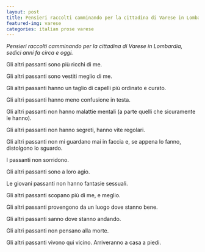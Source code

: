 ```yaml
---
layout: post
title: Pensieri raccolti camminando per la cittadina di Varese in Lombardia
featured-img: varese
categories: italian prose varese
---
```


*Pensieri raccolti camminando per la cittadina di Varese in Lombardia, sedici anni fa circa e oggi.*

Gli altri passanti sono più ricchi di me.

Gli altri passanti sono vestiti meglio di me.

Gli altri passanti hanno un taglio di capelli più ordinato e curato.

Gli altri passanti hanno meno confusione in testa.

Gli altri passanti non hanno malattie mentali (a parte quelli che sicuramente le hanno).

Gli altri passanti non hanno segreti, hanno vite regolari.

Gli altri passanti non mi guardano mai in faccia e, se appena lo fanno, distolgono lo sguardo.

I passanti non sorridono.

Gli altri passanti sono a loro agio.

Le giovani passanti non hanno fantasie sessuali.

Gli altri passanti scopano più di me, e meglio.

Gli altri passanti provengono da un luogo dove stanno bene.

Gli altri passanti sanno dove stanno andando.

Gli altri passanti non pensano alla morte.

Gli altri passanti vivono qui vicino. Arriveranno a casa a piedi.
